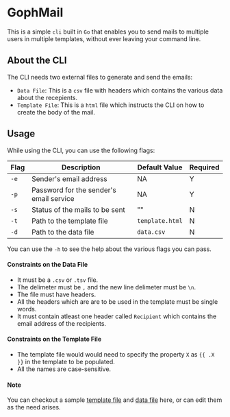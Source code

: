 # GophMail

This is a simple `cli` built in `Go` that enables you to send mails to multiple users in multiple templates, without ever leaving your command line.

## About the CLI

The CLI needs two external files to generate and send the emails:

- `Data File`: This is a `csv` file with headers which contains the various data about the recepients.
- `Template File`: This is a `html` file which instructs the CLI on how to create the body of the mail.

## Usage

While using the CLI, you can use the following flags:

| Flag | Description                             | Default Value   | Required |
| ---- | --------------------------------------- | --------------- | -------- |
| `-e` | Sender's email address                  | NA              | Y        |
| `-p` | Password for the sender's email service | NA              | Y        |
| `-s` | Status of the mails to be sent          | ""              | N        |
| `-t` | Path to the template file               | `template.html` | N        |
| `-d` | Path to the data file                   | `data.csv`      | N        |

You can use the `-h` to see the help about the various flags you can pass.

#### Constraints on the Data File

- It must be a `.csv` or `.tsv` file.
- The delimeter must be `,` and the new line delimeter must be `\n`.
- The file must have headers.
- All the headers which are are to be used in the template must be single words.
- It must contain atleast one header called `Recipient` which contains the email address of the recipients.

#### Constraints on the Template File

- The template file would would need to specify the property `X` as `{{ .X }}` in the template to be populated.
- All the names are case-sensitive.

#### Note

You can checkout a sample [template file](./template.html) and [data file](./data.csv) here, or can edit them as the need arises.
